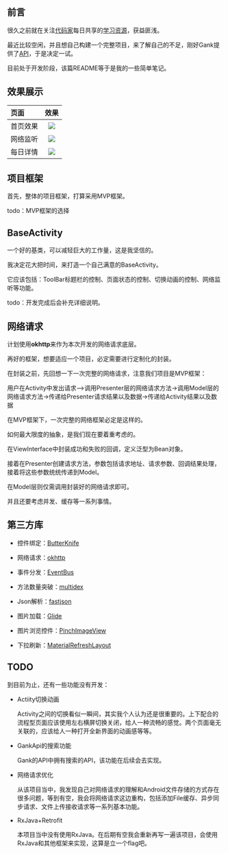 
## 前言 ##
很久之前就在关注[代码家](https://github.com/daimajia)每日共享的[学习资源](http://gank.io/)，获益匪浅。

最近比较空闲，并且想自己构建一个完整项目，来了解自己的不足，刚好Gank提供了[API](http://gank.io/api)，于是决定一试。



目前处于开发阶段，该篇README等于是我的一些简单笔记。

## 效果展示 ##
| 页面  | 效果 |
| :------- |:---------------:|
| 首页效果 | ![](https://github.com/YuanTiger/TigerGank/blob/master/app/gank_home_gif.gif) |
| 网络监听 | ![](https://github.com/YuanTiger/TigerGank/blob/master/app/gank_net_gif.gif) |
| 每日详情 | ![](https://github.com/YuanTiger/TigerGank/blob/master/app/gank_detail_gif.gif) |

## 项目框架 ##
首先，整体的项目框架，打算采用MVP框架。

todo：MVP框架的选择
## BaseActivity ##
一个好的基类，可以减轻巨大的工作量，这是我坚信的。

我决定花大把时间，来打造一个自己满意的BaseActivity。

它应该包括：ToolBar标题栏的控制、页面状态的控制、切换动画的控制、网络监听等功能。


todo：开发完成后会补充详细说明。

## 网络请求 ##
计划使用**okhttp**来作为本次开发的网络请求底层。

再好的框架，想要适应一个项目，必定需要进行定制化的封装。

在封装之前，先回想一下一次完整的网络请求，注意我们项目是MVP框架：

用户在Activity中发出请求—>调用Presenter层的网络请求方法->调用Model层的网络请求方法->传递给Presenter请求结果以及数据->传递给Activity结果以及数据

在MVP框架下，一次完整的网络框架必定是这样的。

如何最大限度的抽象，是我们现在要着重考虑的。

在ViewInterface中封装成功和失败的回调，定义泛型为Bean对象。

接着在Presenter创建请求方法，参数包括请求地址、请求参数、回调结果处理，接着将这些参数统统传递到Model。

在Model层则仅需调用封装好的网络请求即可。

并且还要考虑并发、缓存等一系列事情。

## 第三方库 ##
- 控件绑定：[ButterKnife](https://github.com/JakeWharton/butterknife)

- 网络请求：[okhttp](https://github.com/square/okhttp)

- 事件分发：[EventBus](https://github.com/greenrobot/EventBus)

- 方法数量突破：[multidex](https://developer.android.com/studio/build/multidex.html)

- Json解析：[fastjson](https://github.com/alibaba/fastjson)

- 图片加载：[Glide](https://github.com/bumptech/glide)

- 图片浏览控件：[PinchImageView](https://github.com/boycy815/PinchImageView)

- 下拉刷新：[MaterialRefreshLayout](https://github.com/android-cjj/Android-MaterialRefreshLayout)

## TODO ##
到目前为止，还有一些功能没有开发：

- Actiity切换动画

   Activity之间的切换看似一瞬间，其实我个人认为还是很重要的。上下配合的流程型页面应该使用左右横屏切换关闭，给人一种流畅的感觉。两个页面毫无关联的，应该给人一种打开全新界面的动画感等等。

- GankApi的搜索功能

   Gank的API中拥有搜索的API，该功能在后续会去实现。

- 网络请求优化

   从该项目当中，我发现自己对网络请求的理解和Android文件存储的方式存在很多问题，等到有空，我会将网络请求这边重构，包括添加File缓存、异步同步请求、文件上传接收请求等一系列基本功能。

- RxJava+Retrofit

   本项目当中没有使用RxJava。在后期有空我会重新再写一遍该项目，会使用RxJava和其他框架来实现，这算是立一个flag吧。
